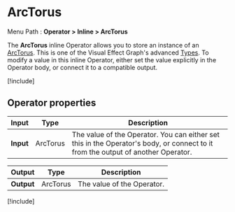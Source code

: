 # ArcTorus

Menu Path : **Operator > Inline > ArcTorus**

The **ArcTorus** inline Operator allows you to store an instance of an [ArcTorus](Type-ArcTorus.md). This is one of the Visual Effect Graph's advanced [Types](VisualEffectGraphTypeReference.md). To modify a value in this inline Operator, either set the value explicitly in the Operator body, or connect it to a compatible output.

[!include[](Snippets/Operator-InlineIntro.md)]


## Operator properties

| **Input** | **Type** | **Description**                                              |
| --------- | -------- | ------------------------------------------------------------ |
| **Input** | ArcTorus   | The value of the Operator. You can either set this in the Operator's body, or connect to it from the output of another Operator. |

| **Output** | **Type** | **Description**            |
| ---------- | -------- | -------------------------- |
| **Output** | ArcTorus   | The value of the Operator. |

[!include[](Snippets/Operator-InlineNotes.md)]
